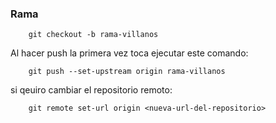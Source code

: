 ### Rama
```
    git checkout -b rama-villanos
```
Al hacer push la primera vez toca ejecutar este comando:
```
    git push --set-upstream origin rama-villanos
```

si qeuiro cambiar el repositorio remoto:
```
    git remote set-url origin <nueva-url-del-repositorio>

```
